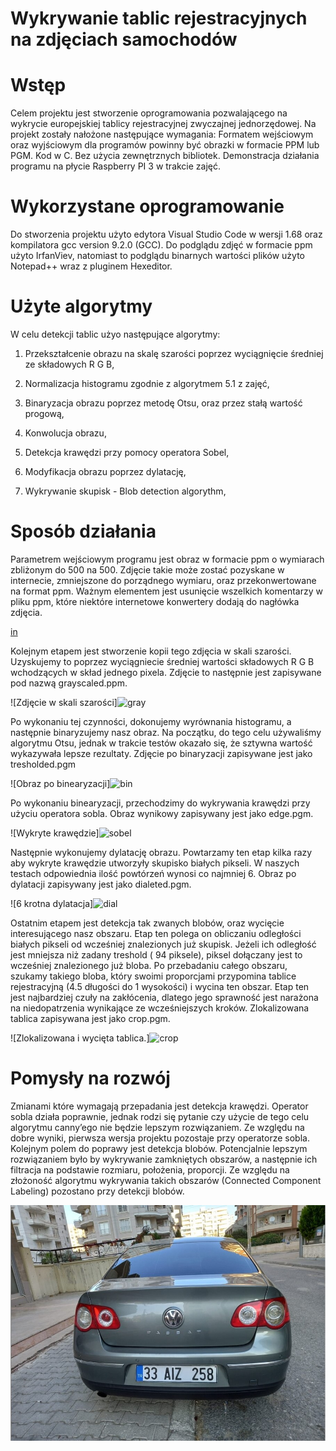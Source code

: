# Wykrywanie tablic rejestracyjnych na zdjęciach samochodów

# Wstęp

Celem projektu jest stworzenie oprogramowania pozwalającego na wykrycie
europejskiej tablicy rejestracyjnej zwyczajnej jednorzędowej. Na projekt
zostały nałożone następujące wymagania: Formatem wejściowym oraz
wyjściowym dla programów powinny być obrazki w formacie PPM lub PGM.
Kod w C. Bez użycia zewnętrznych bibliotek. Demonstracja działania
programu na płycie Raspberry PI 3 w trakcie zajęć.

# Wykorzystane oprogramowanie

Do stworzenia projektu użyto edytora Visual Studio Code w wersji 1.68
oraz kompilatora gcc version 9.2.0 (GCC). Do podglądu zdjęć w formacie
ppm użyto IrfanViev, natomiast to podglądu binarnych wartości plików
użyto Notepad++ wraz z pluginem Hexeditor.

# Użyte algorytmy

W celu detekcji tablic użyo następujące algorytmy:

1.  Przekształcenie obrazu na skalę szarości poprzez wyciągnięcie
    średniej ze składowych R G B,

2.  Normalizacja histogramu zgodnie z algorytmem 5.1 z zajęć,

3.  Binaryzacja obrazu poprzez metodę Otsu, oraz przez stałą wartość
    progową,

4.  Konwolucja obrazu,

5.  Detekcja krawędzi przy pomocy operatora Sobel,

6.  Modyfikacja obrazu poprzez dylatację,

7.  Wykrywanie skupisk - Blob detection algorythm,

# Sposób działania

Parametrem wejściowym programu jest obraz w formacie ppm o wymiarach
zbliżonym do 500 na 500. Zdjęcie takie może zostać pozyskane w
internecie, zmniejszone do porządnego wymiaru, oraz przekonwertowane na
format ppm. Ważnym elementem jest usunięcie wszelkich komentarzy w pliku
ppm, które niektóre internetowe konwertery dodają do nagłówka zdjęcia.

[in](https://user-images.githubusercontent.com/69490354/173242459-ddd5eeda-d723-40f4-9bc4-f9defa74b182.jpg)

Kolejnym etapem jest stworzenie kopii tego zdjęcia w skali szarości.
Uzyskujemy to poprzez wyciągniecie średniej wartości składowych R G B
wchodzących w skład jednego pixela. Zdjęcie to następnie jest zapisywane
pod nazwą grayscaled.ppm.

![Zdjęcie w skali szarości]![gray](https://user-images.githubusercontent.com/69490354/173242479-275c5eeb-373e-4749-bec1-9eed90117be6.jpg)


Po wykonaniu tej czynności, dokonujemy wyrównania histogramu, a
następnie binaryzujemy nasz obraz. Na początku, do tego celu używaliśmy
algorytmu Otsu, jednak w trakcie testów okazało się, że sztywna wartość
wykazywała lepsze rezultaty. Zdjęcie po binaryzacji zapisywane jest jako
tresholded.pgm

![Obraz po binearyzacji]![bin](https://user-images.githubusercontent.com/69490354/173242488-cdf81ed2-e1bb-45fa-81df-dae797e899ce.jpg)


Po wykonaniu binearyzacji, przechodzimy do wykrywania krawędzi przy
użyciu operatora sobla. Obraz wynikowy zapisywany jest jako edge.pgm.

![Wykryte krawędzie]![sobel](https://user-images.githubusercontent.com/69490354/173242495-bb793f04-8a3d-4f2c-8e64-a363c20cdb21.jpg)

Następnie wykonujemy dylatację obrazu. Powtarzamy ten etap kilka razy
aby wykryte krawędzie utworzyły skupisko białych pikseli. W naszych
testach odpowiednia ilość powtórzeń wynosi co najmniej 6. Obraz po
dylatacji zapisywany jest jako dialeted.pgm.

![6 krotna dylatacja]![dial](https://user-images.githubusercontent.com/69490354/173242505-7d248e5a-738c-4d44-8907-f34ad00d08e9.jpg)

Ostatnim etapem jest detekcja tak zwanych blobów, oraz wycięcie
interesującego nasz obszaru. Etap ten polega on obliczaniu odległości
białych pikseli od wcześniej znalezionych już skupisk. Jeżeli ich
odległość jest mniejsza niż zadany treshold ( 94 piksele), piksel
dołączany jest to wcześniej znalezionego już bloba. Po przebadaniu
całego obszaru, szukamy takiego bloba, który swoimi proporcjami
przypomina tablice rejestracyjną (4.5 długości do 1 wysokości) i wycina
ten obszar. Etap ten jest najbardziej czuły na zakłócenia, dlatego jego
sprawność jest narażona na niedopatrzenia wynikające ze wcześniejszych
kroków. Zlokalizowana tablica zapisywana jest jako crop.pgm.

![Zlokalizowana i wycięta tablica.]![crop](https://user-images.githubusercontent.com/69490354/173242518-ec9b1207-42cd-4aa5-a761-292399dc84a3.jpg)

# Pomysły na rozwój

Zmianami które wymagają przepadania jest detekcja krawędzi. Operator
sobla działa poprawnie, jednak rodzi się pytanie czy użycie de tego celu
algorytmu canny’ego nie będzie lepszym rozwiązaniem. Ze względu na dobre
wyniki, pierwsza wersja projektu pozostaje przy operatorze sobla.
Kolejnym polem do poprawy jest detekcja blobów. Potencjalnie lepszym
rozwiązaniem było by wykrywanie zamkniętych obszarów, a następnie ich
filtracja na podstawie rozmiaru, położenia, proporcji. Ze względu na
złożoność algorytmu wykrywania takich obszarów (Connected Component
Labeling) pozostano przy detekcji blobów.

![Kinematyka prosta](in.jpg)
